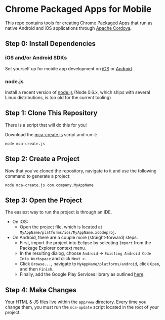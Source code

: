 # Chrome Packaged Apps for Mobile

This repo contains tools for creating [Chrome Packaged Apps](http://developer.chrome.com/apps) that
run as native Android and iOS applications through [Apache Cordova](http://cordova.apache.org/).

## Step 0: Install Dependencies

### iOS and/or Android SDKs

Set yourself up for mobile app development on [iOS](http://docs.phonegap.com/en/edge/guide_getting-started_ios_index.md.html#Getting%20Started%20with%20iOS) or [Android](http://docs.phonegap.com/en/edge/guide_getting-started_android_index.md.html#Getting%20Started%20with%20Android).

### node.js

Install a recent version of [node.js](http://nodejs.org) (Node 0.6.x, which ships with several Linux distributions, is too old for the current tooling)

## Step 1: Clone This Repository

There is a script that will do this for you!

Download the [mca-create.js](https://raw.github.com/MobileChromeApps/mobile-chrome-apps/master/mca-create.js) script and run it:

    node mca-create.js


## Step 2: Create a Project

Now that you've cloned the repository, navigate to it and use the following command to generate a project:

    node mca-create.js com.company.MyAppName


## Step 3: Open the Project

The easiest way to run the project is through an IDE.

* On iOS:
    * Open the project file, which is located at `MyAppName/platforms/ios/MyAppName.xcodeproj`.
* On Android, there are a couple more (straight-forward) steps:
    * First, import the project into Eclipse by selecting `Import` from the Package Explorer context menu.
    * In the resulting dialog, choose `Android` -> `Existing Android Code Into Workspace` and click `Next >`.
    * Click `Browse...`, navigate to `MyAppName/platforms/android`, click `Open`, and then `Finish`.
    * Finally, add the Google Play Services library as outlined [here](http://developer.android.com/google/play-services/setup.html).


## Step 4: Make Changes

Your HTML & JS files live within the `app/www` directory. Every time you change them,
you must run the `mca-update` script located in the root of your project.

